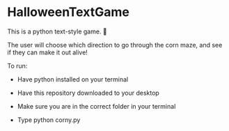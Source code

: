 # HalloweenTextGame

This is a python text-style game. :ghost:

The user will choose which direction to go through the corn maze, and see if they can make it out alive!

To run:

- Have python installed on your terminal
 
- Have this repository downloaded to your desktop

- Make sure you are in the correct folder in your terminal

- Type python corny.py
